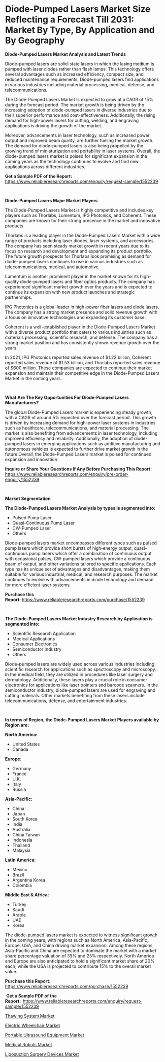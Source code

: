 <p><h1>Diode-Pumped Lasers Market Size Reflecting a Forecast Till 2031: Market By Type, By Application and By Geography</h1></p><p><strong>Diode-Pumped Lasers Market Analysis and Latest Trends</strong></p>
<p><p>Diode-pumped lasers are solid-state lasers in which the lasing medium is pumped with laser diodes rather than flash lamps. This technology offers several advantages such as increased efficiency, compact size, and reduced maintenance requirements. Diode-pumped lasers find applications in various industries including material processing, medical, defense, and telecommunications.</p><p>The Diode-Pumped Lasers Market is expected to grow at a CAGR of 15% during the forecast period. The market growth is being driven by the increasing adoption of diode-pumped lasers in diverse industries due to their superior performance and cost-effectiveness. Additionally, the rising demand for high-power lasers for cutting, welding, and engraving applications is driving the growth of the market.</p><p>Moreover, advancements in laser technology, such as increased power output and improved beam quality, are further fueling the market growth. The demand for diode-pumped lasers is also being propelled by the growing trend of miniaturization and portability in laser systems. Overall, the diode-pumped lasers market is poised for significant expansion in the coming years as the technology continues to evolve and find new applications across different industries.</p></p>
<p><strong>Get a Sample PDF of the Report:&nbsp;</strong> <a href="https://www.reliableresearchreports.com/enquiry/request-sample/1552239">https://www.reliableresearchreports.com/enquiry/request-sample/1552239</a></p>
<p>&nbsp;</p>
<p><strong>Diode-Pumped Lasers Major Market Players</strong></p>
<p><p>The Diode-Pumped Lasers Market is highly competitive and includes key players such as Thorlabs, Lumentum, IPG Photonics, and Coherent. These companies are known for their strong presence in the market and innovative products.</p><p>Thorlabs is a leading player in the Diode-Pumped Lasers Market with a wide range of products including laser diodes, laser systems, and accessories. The company has seen steady market growth in recent years due to its focus on research and development and expanding its product portfolio. The future growth prospects for Thorlabs look promising as demand for diode-pumped lasers continues to rise in various industries such as telecommunications, medical, and automotive.</p><p>Lumentum is another prominent player in the market known for its high-quality diode-pumped lasers and fiber optics products. The company has experienced significant market growth over the years and is expected to continue its expansion with new product launches and strategic partnerships.</p><p>IPG Photonics is a global leader in high-power fiber lasers and diode lasers. The company has a strong market presence and solid revenue growth with a focus on innovative technologies and expanding its customer base.</p><p>Coherent is a well-established player in the Diode-Pumped Lasers Market with a diverse product portfolio that caters to various industries such as materials processing, scientific research, and defense. The company has a strong market position and has consistently shown revenue growth over the years.</p><p>In 2021, IPG Photonics reported sales revenue of $1.22 billion, Coherent reported sales revenue of $1.53 billion, and Thorlabs reported sales revenue of $600 million. These companies are expected to continue their market expansion and maintain their competitive edge in the Diode-Pumped Lasers Market in the coming years.</p></p>
<p>&nbsp;</p>
<p><strong>What Are The Key Opportunities For Diode-Pumped Lasers Manufacturers?</strong></p>
<p><p>The global Diode-Pumped Lasers market is experiencing steady growth, with a CAGR of around 5% expected over the forecast period. This growth is driven by increasing demand for high-power laser systems in industries such as healthcare, telecommunications, and material processing. The market is also benefiting from advancements in laser technology, including improved efficiency and reliability. Additionally, the adoption of diode-pumped lasers in emerging applications such as additive manufacturing and autonomous vehicles is expected to further drive market growth in the future.Overall, the Diode-Pumped Lasers market is poised for continued expansion and innovation.</p></p>
<p><strong>Inquire or Share Your Questions If Any Before Purchasing This Report:</strong> <a href="https://www.reliableresearchreports.com/enquiry/pre-order-enquiry/1552239">https://www.reliableresearchreports.com/enquiry/pre-order-enquiry/1552239</a></p>
<p>&nbsp;</p>
<p><strong>Market Segmentation</strong></p>
<p><strong>The Diode-Pumped Lasers Market Analysis by types is segmented into:</strong></p>
<p><ul><li>Pulsed Pump Laser</li><li>Quasi-Continuous Pump Laser</li><li>CW-Pumped Laser</li><li>Others</li></ul></p>
<p><p>Diode-pumped lasers market encompasses different types such as pulsed pump lasers which provide short bursts of high-energy output, quasi-continuous pump lasers which offer a combination of continuous output with occasional pulses, CW-pumped lasers which provide a continuous beam of output, and other variations tailored to specific applications. Each type has its unique set of advantages and disadvantages, making them suitable for various industrial, medical, and research purposes. The market continues to evolve with advancements in diode technology and demand for more efficient laser systems.</p></p>
<p><strong>Purchase this Report:&nbsp;</strong><a href="https://www.reliableresearchreports.com/purchase/1552239">https://www.reliableresearchreports.com/purchase/1552239</a></p>
<p>&nbsp;</p>
<p><strong>The Diode-Pumped Lasers Market Industry Research by Application is segmented into:</strong></p>
<p><ul><li>Scientific Research Application</li><li>Medical Applications</li><li>Consumer Electronics</li><li>Semiconductor Industry</li><li>Others</li></ul></p>
<p><p>Diode-pumped lasers are widely used across various industries including scientific research for applications such as spectroscopy and microscopy. In the medical field, they are utilized in procedures like laser surgery and dermatology. Additionally, these lasers play a crucial role in consumer electronics for applications like laser pointers and barcode scanners. In the semiconductor industry, diode-pumped lasers are used for engraving and cutting materials. Other markets benefiting from these lasers include telecommunications, defense, and entertainment industries.</p></p>
<p>&nbsp;</p>
<p><strong>In terms of Region, the Diode-Pumped Lasers Market Players available by Region are:</strong></p>
<p>
    <p> <strong> North America: </strong>
        <ul>
            <li>United States</li>
            <li>Canada</li>
        </ul>
        </p> 
    <p> <strong> Europe: </strong>
        <ul>
            <li>Germany</li>
            <li>France</li>
            <li>U.K.</li>
            <li>Italy</li>
            <li>Russia</li>
        </ul>
        </p> 
    <p> <strong> Asia-Pacific: </strong>
        <ul>
            <li>China</li>
            <li>Japan</li>
            <li>South Korea</li>
            <li>India</li>
            <li>Australia</li>
            <li>China Taiwan</li>
            <li>Indonesia</li>
            <li>Thailand</li>
            <li>Malaysia</li>
        </ul>
        </p> 
    <p> <strong> Latin America: </strong>
        <ul>
            <li>Mexico</li>
            <li>Brazil</li>
            <li>Argentina Korea</li>
            <li>Colombia</li>
        </ul>
        </p> 
    <p> <strong> Middle East & Africa: </strong>
        <ul>
            <li>Turkey</li>
            <li>Saudi</li>
            <li>Arabia</li>
            <li>UAE</li>
            <li>Korea</li>
        </ul>
    </p>
    </p>
<p><p>The diode-pumped lasers market is expected to witness significant growth in the coming years, with regions such as North America, Asia-Pacific, Europe, USA, and China driving market expansion. Among these regions, Asia-Pacific and China are expected to dominate the market with a market share percentage valuation of 35% and 25% respectively. North America and Europe are also anticipated to hold a significant market share of 20% each, while the USA is projected to contribute 15% to the overall market value.</p></p>
<p><strong>Purchase this Report: </strong><a href="https://www.reliableresearchreports.com/purchase/1552239">https://www.reliableresearchreports.com/purchase/1552239</a></p>
<p>&nbsp;<strong>Get a Sample PDF of the Report:&nbsp;&nbsp;</strong><a href="https://www.reliableresearchreports.com/enquiry/request-sample/1552239">https://www.reliableresearchreports.com/enquiry/request-sample/1552239</a></p>
<p><strong></strong></p>
<p><p><a href="https://medium.com/p/e1d9814e13c8/edit">Thawing System Market</a></p><p><a href="https://medium.com/@alicehanson1974/electric-wheelchair-market-comprehensive-assessment-by-type-application-and-geography-69301def9098">Electric Wheelchair Market</a></p><p><a href="https://medium.com/@lawrenceburns7577/portable-ultrasound-equipment-market-analysis-and-sze-forecasted-for-period-from-2024-to-2031-5d5f662d98a5">Portable Ultrasound Equipment Market</a></p><p><a href="https://medium.com/@lawrenceburns7577/medical-robots-market-analysis-and-sze-forecasted-for-period-from-2024-to-2031-3bfb33f5b467">Medical Robots Market</a></p><p><a href="https://medium.com/@lawrenceburns7577/decoding-liposuction-surgery-devices-market-metrics-market-share-trends-and-growth-patterns-1e7392c4da46">Liposuction Surgery Devices Market</a></p></p>